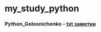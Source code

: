 # my_study_python

### Python_Golosnichenko - [txt заметки](./1_Python_Golosnichenko/work_notes_py.txt)